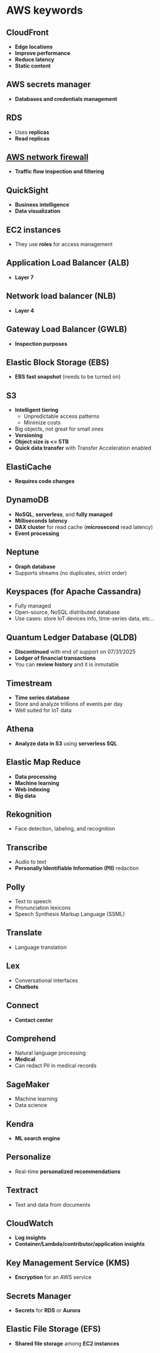 # AWS keywords

## CloudFront

- **Edge locations**
- **Improve performance**
- **Reduce latency**
- **Static content**

## AWS secrets manager

- **Databases and credentials management**

## RDS

- Uses **replicas**
- **Read replicas**

## [AWS network firewall](https://aws.amazon.com/network-firewall)

- **Traffic flow inspection and filtering**

## QuickSight

- **Business intelligence**
- **Data visualization**

## EC2 instances

- They use **roles** for access management

## Application Load Balancer (ALB)

- **Layer 7**

## Network load balancer (NLB)

- **Layer 4**

## Gateway Load Balancer (GWLB)

- **Inspection purposes**

## Elastic Block Storage (EBS)

- **EBS fast snapshot** (needs to be turned on)

## S3

- **Intelligent tiering**
  - Unpredictable access patterns
  - Minimize costs
- Big objects, not great for small ones
- **Versioning**
- **Object size is <= 5TB**
- **Quick data transfer** with Transfer Acceleration enabled

## ElastiCache

- **Requires code changes**

## DynamoDB

- **NoSQL**, **serverless**, and **fully managed**
- **Milliseconds latency**
- **DAX cluster** for read cache (**microsecond** read latency)
- **Event processing**

## Neptune

- **Graph database**
- Supports streams (no duplicates, strict order)

## Keyspaces (for Apache Cassandra)

- Fully managed
- Open-source, NoSQL distributed database
- Use cases: store IoT devices info, time-series data, etc...

## Quantum Ledger Database (QLDB)

- **Discontinued** with end of support on 07/31/2025
- **Ledger of financial transactions**
- You can **review history** and it is inmutable

## Timestream

- **Time series database**
- Store and analyze trillions of events per day
- Well suited for IoT data

## Athena

- **Analyze data in S3** using **serverless SQL**

## Elastic Map Reduce

- **Data processing**
- **Machine learning**
- **Web indexing**
- **Big data**

## Rekognition

- Face detection, labeling, and recognition

## Transcribe

- Audio to text
- **Personally Identifiable Information (PII)** redaction

## Polly

- Text to speech
- Pronunciation lexicons
- Speech Synthesis Markup Language (SSML)

## Translate

- Language translation

## Lex

- Conversational interfaces
- **Chatbots**

## Connect

- **Contact center**

## Comprehend

- Natural language processing
- **Medical**
- Can redact PII in medical records

## SageMaker

- Machine learning
- Data science

## Kendra

- **ML search engine**

## Personalize

- Real-time **personalized recommendations**

## Textract

- Text and data from documents

## CloudWatch

- **Log insights**
- **Container/Lambda/contributor/application insights**

## Key Management Service (KMS)

- **Encryption** for an AWS service

## Secrets Manager

- **Secrets** for **RDS** or **Aurora**

## Elastic File Storage (EFS)

- **Shared file storage** among **EC2 instances**
